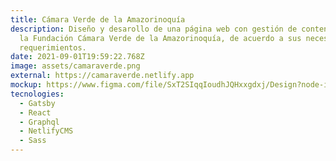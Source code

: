 ```yaml
---
title: Cámara Verde de la Amazorinoquía
description: Diseño y desarollo de una página web con gestión de contenido para
  la Fundación Cámara Verde de la Amazorinoquía, de acuerdo a sus necesidades y
  requerimientos.
date: 2021-09-01T19:59:22.768Z
image: assets/camaraverde.png
external: https://camaraverde.netlify.app
mockup: https://www.figma.com/file/SxT2SIqqIoudhJQHxxgdxj/Design?node-id=0%3A1
tecnologies:
  - Gatsby
  - React
  - Graphql
  - NetlifyCMS
  - Sass
---
```

